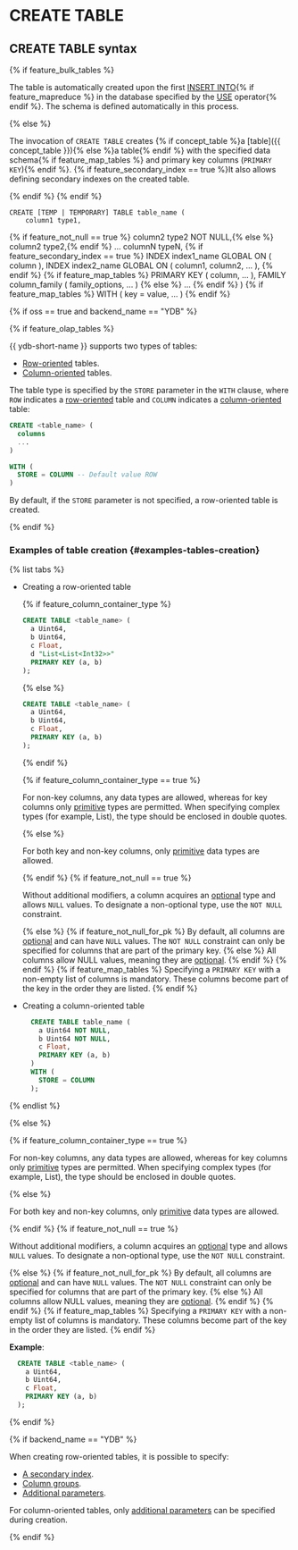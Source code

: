 # CREATE TABLE

## CREATE TABLE syntax

{% if feature_bulk_tables %}

The table is automatically created upon the first [INSERT INTO](../insert_into.md){% if feature_mapreduce %} in the database specified by the [USE](../use.md) operator{% endif %}. The schema is defined automatically in this process.

{% else %}

The invocation of `CREATE TABLE` creates {% if concept_table %}a [table]({{ concept_table }}){% else %}a table{% endif %} with the specified data schema{% if feature_map_tables %} and primary key columns (`PRIMARY KEY`){% endif %}. {% if feature_secondary_index == true %}It also allows defining secondary indexes on the created table.

{% endif %}
{% endif %}

    CREATE [TEMP | TEMPORARY] TABLE table_name (
        column1 type1,
{% if feature_not_null == true %}        column2 type2 NOT NULL,{% else %}        column2 type2,{% endif %}
        ...
        columnN typeN,
{% if feature_secondary_index == true %}
        INDEX index1_name GLOBAL ON ( column ),
        INDEX index2_name GLOBAL ON ( column1, column2, ... ),
{% endif %}
{% if feature_map_tables %}
        PRIMARY KEY ( column, ... ),
        FAMILY column_family ( family_options, ... )
{% else %}
        ...
{% endif %}
    )
{% if feature_map_tables %}
    WITH ( key = value, ... )
{% endif %}

{% if oss == true and backend_name == "YDB" %}

{% if feature_olap_tables %}

{{ ydb-short-name }} supports two types of tables:

* [Row-oriented](../../../../concepts/datamodel/table.md#row-oriented-tables) tables.
* [Column-oriented](../../../../concepts/datamodel/table.md#column-oriented-tables) tables.

The table type is specified by the `STORE` parameter in the `WITH` clause, where `ROW` indicates a [row-oriented](../../../../concepts/datamodel/table.md#row-oriented-tables) table and `COLUMN` indicates a [column-oriented](../../../../concepts/datamodel/table.md#column-oriented-tables) table:
```sql
CREATE <table_name> (
  columns 
  ...
)

WITH (
  STORE = COLUMN -- Default value ROW
)
```

By default, if the `STORE` parameter is not specified, a row-oriented table is created.

{% endif %}

### Examples of table creation {#examples-tables-creation}

{% list tabs %}

- Creating a row-oriented table

  {% if feature_column_container_type %}
    ```sql
    CREATE TABLE <table_name> (
      a Uint64,
      b Uint64,
      c Float,
      d "List<List<Int32>>" 
      PRIMARY KEY (a, b)
    );
    ```
  {% else %}
    ```sql
    CREATE TABLE <table_name> (
      a Uint64,
      b Uint64,
      c Float,
      PRIMARY KEY (a, b)
    );
    ```
  {% endif %}

  {% if feature_column_container_type == true %}

  For non-key columns, any data types are allowed, whereas for key columns only [primitive](../../types/primitive.md) types are permitted. When specifying complex types (for example, List<String>), the type should be enclosed in double quotes.

  {% else %}

  For both key and non-key columns, only [primitive](../../types/primitive.md) data types are allowed.

  {% endif %}
  {% if feature_not_null == true %}

  Without additional modifiers, a column acquires an [optional](../../types/optional.md) type and allows `NULL` values. To designate a non-optional type, use the `NOT NULL` constraint.

  {% else %}
  {% if feature_not_null_for_pk %}
  By default, all columns are [optional](../../types/optional.md) and can have `NULL` values. The `NOT NULL` constraint can only be specified for columns that are part of the primary key.
  {% else %}
  All columns allow NULL values, meaning they are [optional](../../types/optional.md).
  {% endif %}
  {% endif %}
  {% if feature_map_tables %}
  Specifying a `PRIMARY KEY` with a non-empty list of columns is mandatory. These columns become part of the key in the order they are listed.
  {% endif %}

- Creating a column-oriented table

  ```sql
    CREATE TABLE table_name (
      a Uint64 NOT NULL,
      b Uint64 NOT NULL,
      c Float,
      PRIMARY KEY (a, b)
    )
    WITH (
      STORE = COLUMN
    );
    ```  

{% endlist %}

{% else %}

{% if feature_column_container_type == true %}

For non-key columns, any data types are allowed, whereas for key columns only [primitive](../../types/primitive.md) types are permitted. When specifying complex types (for example, List<String>), the type should be enclosed in double quotes.

{% else %}

For both key and non-key columns, only [primitive](../../types/primitive.md) data types are allowed.

{% endif %}
{% if feature_not_null == true %}

Without additional modifiers, a column acquires an [optional](../../types/optional.md) type and allows `NULL` values. To designate a non-optional type, use the `NOT NULL` constraint.

{% else %}
{% if feature_not_null_for_pk %}
By default, all columns are [optional](../../types/optional.md) and can have `NULL` values. The `NOT NULL` constraint can only be specified for columns that are part of the primary key.
{% else %}
All columns allow NULL values, meaning they are [optional](../../types/optional.md).
{% endif %}
{% endif %}
{% if feature_map_tables %}
Specifying a `PRIMARY KEY` with a non-empty list of columns is mandatory. These columns become part of the key in the order they are listed.
{% endif %}

**Example**:
```sql
  CREATE TABLE <table_name> (
    a Uint64,
    b Uint64,
    c Float,
    PRIMARY KEY (a, b)
  );
```
{% endif %}

{% if backend_name == "YDB" %}

When creating row-oriented tables, it is possible to specify:
* [A secondary index](secondary_index.md).
* [Column groups](family.md).
* [Additional parameters](with.md).

For column-oriented tables, only [additional parameters](with.md) can be specified during creation.

{% endif %}
